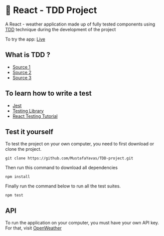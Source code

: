 # :dart: React - TDD Project

A React - weather application made up of fully tested components using [TDD](https://www.browserstack.com/guide/what-is-test-driven-development) technique during the development of the project

To try the app: [Live](https://tdd-react-weather-app.netlify.app/)

## What is TDD ?
* [Source 1](https://www.youtube.com/watch?v=Jv2uxzhPFl4)
* [Source 2](https://www.guru99.com/test-driven-development.html)
* [Source 3](https://www.browserstack.com/guide/what-is-test-driven-development)

## To learn how to write a test
* [Jest](https://jestjs.io/)
* [Testing Library](https://testing-library.com/)
* [React Testing Tutorial ](https://www.youtube.com/watch?v=Flo268xRpV0)


## Test it yourself
To test the project on your own computer, you need to first download or clone the project.

```
git clone https://github.com/MustafaYavas/TDD-project.git
```


Then run this command to download all dependencies

```
npm install
```

Finally run the command below to run all the test suites.

```
npm test
```

## API
To run the application on your computer, you must have your own API key.
For that, visit [OpenWeather](https://openweathermap.org/)